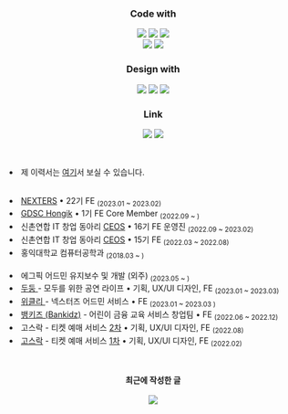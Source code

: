 <div align="center">
  
  <h3>Code with</h3>
  <img src="https://img.shields.io/badge/React-61DAFB?style=flat-square&logo=react&logoColor=black">
  <img src="https://img.shields.io/badge/Next.js-000000?style=flat-square&logo=Next.js&logoColor=white">
  <img src="https://img.shields.io/badge/TypeScript-3178C6?style=flat-square&logo=typescript&logoColor=white">
  <br>
  <img src="https://img.shields.io/badge/Storybook-FF4785?style=flat-square&logo=storybook&logoColor=white">
  <img src="https://img.shields.io/badge/Docker-2496ED?style=flat-square&logo=docker&logoColor=white"/>
  
  <h3>Design with</h3>
  <img src="https://img.shields.io/badge/Ps-31A8FF?style=flat-square&logo=adobe-photoshop&logoColor=white">
  <img src="https://img.shields.io/badge/Ai-FF9A00?style=flat-square&logo=adobe-illustrator&logoColor=white">
  <img src="https://img.shields.io/badge/Figma-F24E1E?style=flat-square&logo=figma&logoColor=white">
  
  <h3>Link</h3>
  <a href="https://github.com/9yujin" target="_blank"><img src="https://img.shields.io/badge/Gmail-EA4335?style=flat-square&logo=Gmail&logoColor=white"/></a>
  <a href="https://9yujin.tistory.com" target="_blank"><img src="https://img.shields.io/badge/Devlog-000000?style=flat-square&logo=GitHubSponsors&logoColor=white"/></a>
  </div>
  
</div>
<br/>
<h2></h2>
<li>제 이력서는 <a href="https://9yujin.notion.site/95412db448374948b2c168135a26b719"> 여기<a/>서 보실 수 있습니다.</li>
<h2></h2>
<li><a href="https://github.com/Nexters">NEXTERS</a> • 22기 FE <sub>(2023.01 ~ 2023.02)</sub></li>
<li><a href="https://github.com/GDSC-Hongik">GDSC Hongik</a> • 1기 FE Core Member <sub>(2022.09 ~ )</sub></li>
<li>신촌연합 IT 창업 동아리 <a href="https://github.com/CEOS-Developers">CEOS</a> • 16기 FE 운영진 <sub>(2022.09 ~ 2023.02)</sub></li>
<li>신촌연합 IT 창업 동아리 <a href="https://github.com/9yujin/CEOS-FE-15th">CEOS</a> • 15기 FE <sub>(2022.03 ~ 2022.08)</sub></li>
<li> 홍익대학교 컴퓨터공학과 <sub>(2018.03 ~ )</sub></li>
<br>
<li> 에그픽 어드민 유지보수 및 개발 (외주) <sub>(2023.05 ~ )</sub></li>
<li><a href="https://github.com/Gosrock/DuDoong-Front"> 두둥 </a> - 모두를 위한 공연 라이프 • 기획, UX/UI 디자인, FE <sub>(2023.01 ~ 2023.03)</sub></li>
<li><a href="https://github.com/Nexters/nexters-admin-client"> 위클리 </a> - 넥스터즈 어드민 서비스 • FE <sub>(2023.01 ~ 2023.03 )</sub></li>
<li><a href="https://github.com/bankidz/bankidz-client"> 뱅키즈 (Bankidz)</a> - 어린이 금융 교육 서비스 창업팀 • FE <sub>(2022.06 ~ 2022.12)</sub></li>
<li> 고스락 -  티켓 예매 서비스 <a href="https://github.com/Gosrock/Ticket-Front-22th">2차</a> • 기획, UX/UI 디자인, FE <sub> (2022.08)</sub></li>
<li> <a href="https://github.com/Gosrock">고스락</a> -  티켓 예매 서비스 <a href="https://github.com/Gosrock/Ticket-Front-21th">1차</a> • 기획, UX/UI 디자인, FE <sub> (2022.02)</sub></li>





<h2></h2>

<br>
<div align="center">
  <div><b>최근에 작성한 글</b></div>
  <br>
  <a href="https://9yujin.tistory.com/109"><img src="https://github-readme-tistory-card.vercel.app/api?name=9yujin&postId=109"/></a>
</div>
